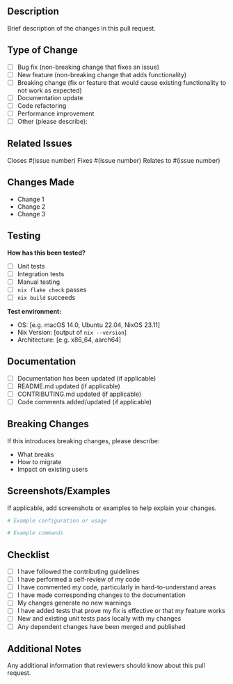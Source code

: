 ## Description

Brief description of the changes in this pull request.

## Type of Change

- [ ] Bug fix (non-breaking change that fixes an issue)
- [ ] New feature (non-breaking change that adds functionality)
- [ ] Breaking change (fix or feature that would cause existing functionality to not work as expected)
- [ ] Documentation update
- [ ] Code refactoring
- [ ] Performance improvement
- [ ] Other (please describe):

## Related Issues

Closes #(issue number)
Fixes #(issue number)
Relates to #(issue number)

## Changes Made

- Change 1
- Change 2
- Change 3

## Testing

**How has this been tested?**
- [ ] Unit tests
- [ ] Integration tests
- [ ] Manual testing
- [ ] `nix flake check` passes
- [ ] `nix build` succeeds

**Test environment:**
- OS: [e.g. macOS 14.0, Ubuntu 22.04, NixOS 23.11]
- Nix Version: [output of `nix --version`]
- Architecture: [e.g. x86_64, aarch64]

## Documentation

- [ ] Documentation has been updated (if applicable)
- [ ] README.md updated (if applicable)
- [ ] CONTRIBUTING.md updated (if applicable)
- [ ] Code comments added/updated (if applicable)

## Breaking Changes

If this introduces breaking changes, please describe:
- What breaks
- How to migrate
- Impact on existing users

## Screenshots/Examples

If applicable, add screenshots or examples to help explain your changes.

```nix
# Example configuration or usage
```

```bash
# Example commands
```

## Checklist

- [ ] I have followed the contributing guidelines
- [ ] I have performed a self-review of my code
- [ ] I have commented my code, particularly in hard-to-understand areas
- [ ] I have made corresponding changes to the documentation
- [ ] My changes generate no new warnings
- [ ] I have added tests that prove my fix is effective or that my feature works
- [ ] New and existing unit tests pass locally with my changes
- [ ] Any dependent changes have been merged and published

## Additional Notes

Any additional information that reviewers should know about this pull request.
